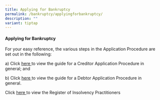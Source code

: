 ```yaml
---
title: Applying for Bankruptcy
permalink: /bankruptcy/applyingforbankruptcy/
description: ""
variant: tiptap
---
```

<h4><strong>Applying for Bankruptcy</strong></h4>
<p>For your easy reference, the various steps in the Application Procedure
are set out in the following:</p>
<p>a) Click <a href="/files/Applying for Bankruptcy /General_guide_for_creditor_application_v_1_2.pdf" rel="noopener noreferrer nofollow" target="_blank">here </a>to
view the guide for a Creditor Application Procedure in general; and</p>
<p>b) Click <a href="/files/Applying for Bankruptcy /General_guide_for_debtor_application_v_1_2.pdf" rel="noopener noreferrer nofollow" target="_blank">here </a>to
view the guide for a Debtor Application Procedure in general.</p>
<p>Click <a href="/files/Insolvency_Practitioners__Bankruptcy_Trustees___V2_0_3_Oct_2025_.pdf" rel="noopener nofollow" target="_blank">here </a>to
view the Register of Insolvency Practitioners</p>